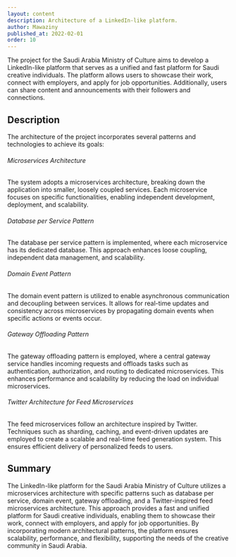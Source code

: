 ```yaml
---
layout: content
description: Architecture of a LinkedIn-like platform.
author: Mawaziny
published_at: 2022-02-01
order: 10
---
```

The project for the Saudi Arabia Ministry of Culture aims to develop a LinkedIn-like platform that serves as a unified and fast platform for Saudi creative individuals. The platform allows users to showcase their work, connect with employers, and apply for job opportunities. Additionally, users can share content and announcements with their followers and connections.

## Description

The architecture of the project incorporates several patterns and technologies to achieve its goals:

###### Microservices Architecture
The system adopts a microservices architecture, breaking down the application into smaller, loosely coupled services. Each microservice focuses on specific functionalities, enabling independent development, deployment, and scalability.

###### Database per Service Pattern
The database per service pattern is implemented, where each microservice has its dedicated database. This approach enhances loose coupling, independent data management, and scalability.

###### Domain Event Pattern
The domain event pattern is utilized to enable asynchronous communication and decoupling between services. It allows for real-time updates and consistency across microservices by propagating domain events when specific actions or events occur.

###### Gateway Offloading Pattern
The gateway offloading pattern is employed, where a central gateway service handles incoming requests and offloads tasks such as authentication, authorization, and routing to dedicated microservices. This enhances performance and scalability by reducing the load on individual microservices.

###### Twitter Architecture for Feed Microservices
The feed microservices follow an architecture inspired by Twitter. Techniques such as sharding, caching, and event-driven updates are employed to create a scalable and real-time feed generation system. This ensures efficient delivery of personalized feeds to users.

## Summary

The LinkedIn-like platform for the Saudi Arabia Ministry of Culture utilizes a microservices architecture with specific patterns such as database per service, domain event, gateway offloading, and a Twitter-inspired feed microservices architecture. This approach provides a fast and unified platform for Saudi creative individuals, enabling them to showcase their work, connect with employers, and apply for job opportunities. By incorporating modern architectural patterns, the platform ensures scalability, performance, and flexibility, supporting the needs of the creative community in Saudi Arabia.